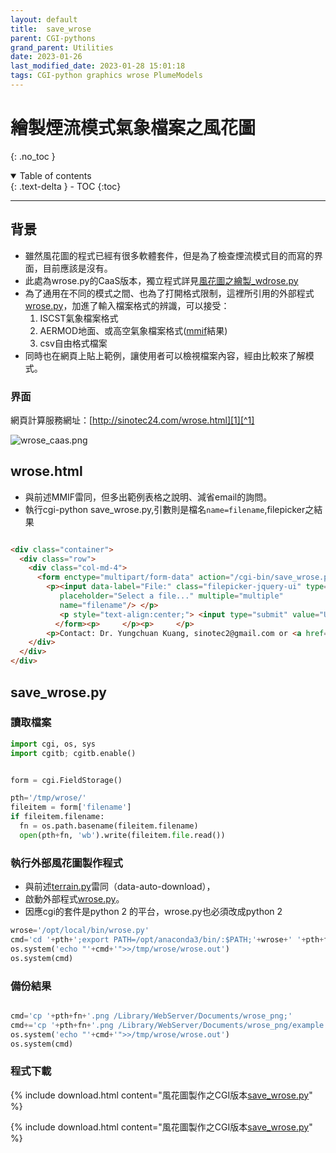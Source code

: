 ```yaml
---
layout: default
title:  save_wrose
parent: CGI-pythons
grand_parent: Utilities
date: 2023-01-26
last_modified_date: 2023-01-28 15:01:18
tags: CGI-python graphics wrose PlumeModels
---
```

# 繪製煙流模式氣象檔案之風花圖
{: .no_toc }

<details open markdown="block">
  <summary>
    Table of contents
  </summary>
  {: .text-delta }
- TOC
{:toc}
</details>

---

## 背景

- 雖然風花圖的程式已經有很多軟體套件，但是為了檢查煙流模式目的而寫的界面，目前應該是沒有。
- 此處為wrose.py的CaaS版本，獨立程式詳見[風花圖之繪製_wdrose.py](../../PlumeModels/ME_pathways/wrose.md)
- 為了通用在不同的模式之間、也為了打開格式限制，這裡所引用的外部程式[wrose.py](https://github.com/sinotec2/Focus-on-Air-Quality/blob/main/utilities/Graphics/matplotlib/wrose.py)，加進了輸入檔案格式的辨識，可以接受：
  1. ISCST氣象檔案格式
  2. AERMOD地面、或高空氣象檔案格式([mmif](../../PlumeModels/ME_pathways/mmif.md)結果)
  3. csv自由格式檔案
- 同時也在網頁上貼上範例，讓使用者可以檢視檔案內容，經由比較來了解模式。

### 界面

網頁計算服務網址：[http://sinotec24.com/wrose.html][1][^1]

![wrose_caas.png](https://drive.google.com/uc?id=1x2KtpcwwV8zzomMuRiiKMecMLy4_4TYt)

## wrose.html

- 與前述MMIF雷同，但多出範例表格之說明、減省email的詢問。
- 執行cgi-python save_wrose.py,引數則是檔名`name=filename`,filepicker之結果

```html

<div class="container">
  <div class="row">
    <div class="col-md-4">
      <form enctype="multipart/form-data" action="/cgi-bin/save_wrose.py" method="post">
        <p><input data-label="File:" class="filepicker-jquery-ui" type="file" 
		   placeholder="Select a file..." multiple="multiple"
		   name="filename"/> </p> 
		   <p style="text-align:center;"> <input type="submit" value="Upload and Run wrose remotely" /></p>
		  </form><p>	 </p><p>	 </p>
		<p>Contact: Dr. Yungchuan Kuang, sinotec2@gmail.com or <a href="https://www.evernote.com/shard/s125/sh/12eaea92-0fcc-4f54-9782-cb16f5a91be8/4653be8827311800fd1e237da43af3df">Dr. Kuang's Evernotes</a></p> 
    </div>
  </div>
</div>
```

## save_wrose.py

### 讀取檔案

```python
import cgi, os, sys
import cgitb; cgitb.enable()


form = cgi.FieldStorage()

pth='/tmp/wrose/'
fileitem = form['filename']
if fileitem.filename:
  fn = os.path.basename(fileitem.filename)
  open(pth+fn, 'wb').write(fileitem.file.read())
```

### 執行外部風花圖製作程式

- 與前述[terrain.py](aermap_caas.md)雷同（data-auto-download），
- 啟動外部程式[wrose.py](../../PlumeModels/ME_pathways/wrose.md)。
- 因應cgi的套件是python 2 的平台，wrose.py也必須改成python 2

```python
wrose='/opt/local/bin/wrose.py'  
cmd='cd '+pth+';export PATH=/opt/anaconda3/bin/:$PATH;'+wrose+' '+pth+fn+' >>/tmp/wrose/wrose.out'
os.system('echo "'+cmd+'">>/tmp/wrose/wrose.out') 
os.system(cmd)
```

### 備份結果

```python

cmd='cp '+pth+fn+'.png /Library/WebServer/Documents/wrose_png;'
cmd+='cp '+pth+fn+'.png /Library/WebServer/Documents/wrose_png/example.png'
os.system('echo "'+cmd+'">>/tmp/wrose/wrose.out') 
os.system(cmd)
```

### 程式下載

{% include download.html content="風花圖製作之CGI版本[save_wrose.py](https://github.com/sinotec2/Focus-on-Air-Quality/blob/main/utilities/CGI-pythons/save_wrose.py)" %}

{% include download.html content="風花圖製作之CGI版本[save_wrose.py](https://github.com/sinotec2/Focus-on-Air-Quality/blob/main/utilities/CGI-pythons/save_wrose.py)" %}


[^1]: 繪製煙流模式氣象檔案之風花圖。上傳準備好的氣象檔案，遠端執行wrose程式結束後，系統會自動下載結果給您(恕僅保留24小時)。[http://sinotec24.com/wrose.html][1][^2]
[^2]: sinotec24.com為Hinet給定，如遇機房更新或系統因素，將不會保留。使用者敬請見諒，逕洽作者：sinotec2@gmail.com.

[1]: http://sinotec24.com/wrose.html "繪製煙流模式氣象檔案之風花圖。上傳準備好的氣象檔案，遠端執行wrose程式結束後，系統會自動下載結果給您(恕僅保留24小時)。"